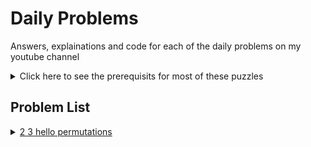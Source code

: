 # Daily Problems
Answers, explainations and code for each of the daily problems on my youtube channel  

<details><summary>Click here to see the prerequisits for most of these puzzles</summary>
  <h1>Things you should be familiar with before attempting these problems</h1>
  <p><b>Addition Rule:</b> Count number of ways that mutually exclusive events can happen.</p>
  <p>  Expample: How many ways can I order one of $3$ sandwiches <em>or</em> one of $2$ soups?  $3+2$</p>
  <p><b>Product Rule:</b> Count number of ways the simultainious events can happen</p>
  <p>  Example: How many ways can I order one of $3$ sandwiches <em>and</em> one of $2$ soups? $3 \cdot 2$</p>
  <p><b>Inclusion-Exclusion principle:</b> Subtract elements that have been counted multiple times.</p>
  <p>  Example: How many ways can a die land on an odd number <em>or</em> a number less than $3$? $3 + 2 - 1$</p>
  <p><b>Factoials:</b> $n!$</p>
  <p>  Example: $5! = 5 \cdot 4 \cdot 3 \cdot 2$</p>
  <p><b>Permutations:</b> $\prescript{n}{}{P}_r$</p>
  <p>  Example: $\prescript{5}{}{P}_3 = 5 \cdot 4 \cdot 3 = \dfrac{5!}{(5-3-1)!}$
  <p><b>Binomial Theorem:</b>  ${ n \choose r }$</p>
  <p>  Example: ${ 5 \choose 3} = \dfrac{5!}{(5-3-1)! \cdot 3!}$</p>
  <br><br>
  <p><b>Sigma notation: </b>$$\sum_{i=1}^{n}i$$</p>
  <p>Example: $$\sum_{i=1}^{5} i = 1 + 2 + 3 + 4 + 5 = 15$$</p>
</details>

## Problem List
<details><summary><a href="https://github.com/brianSalk/Daily-Problems/tree/main/2_3_hello_permutations">2 3 hello permutations</a></summary></details>
